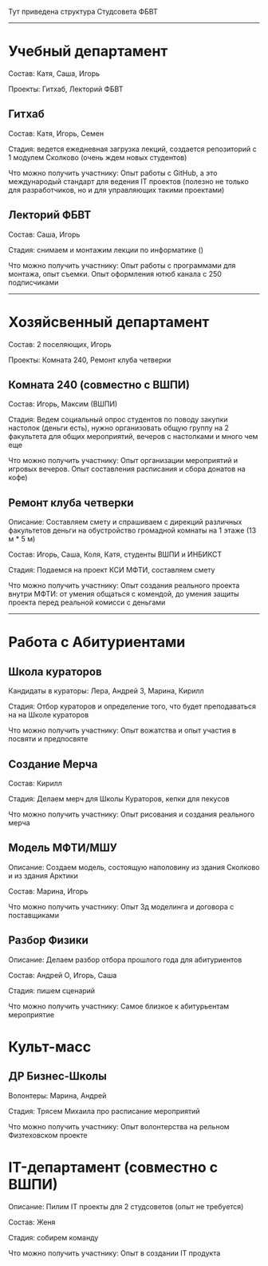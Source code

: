 Тут приведена структура Студсовета ФБВТ

---

# Учебный департамент

Состав: Катя, Саша, Игорь

Проекты: Гитхаб, Лекторий ФБВТ

## **Гитхаб**

Состав: Катя, Игорь, Семен

Стадия: ведется ежедневная загрузка лекций, создается репозиторий с 1 модулем Сколково (очень ждем новых студентов)

Что можно получить участнику: Опыт работы с GitHub, а это международый стандарт для ведения IT проектов (полезно не только для разработчиков, но и для управляющих такими проектами)

## **Лекторий ФБВТ**

Состав: Саша, Игорь

Стадия: снимаем и монтажим лекции по информатике ()

Что можно получить участнику: Опыт работы с программами для монтажа, опыт съемки. Опыт оформления ютюб канала с 250 подписчиками

---

# Хозяйсвенный департамент

Состав: 2 поселяющих, Игорь

Проекты: Комната 240, Ремонт клуба четверки

## **Комната 240** (совместно с ВШПИ)

Состав: Игорь, Максим (ВШПИ)

Стадия: Ведем социальный опрос студентов по поводу закупки настолок (деньги есть), нужно организовать общую группу на 2 факультета для общих мероприятий, вечеров с настолками и много чем еще

Что можно получить участнику: Опыт организации мероприятий и игровых вечеров. Опыт составления расписания и сбора донатов на кофе)

## **Ремонт клуба четверки**

Описание: Составляем смету и спрашиваем с дирекций различных факультетов деньги на обустройство громадной комнаты на 1 этаже (13 м * 5 м)

Состав: Игорь, Саша, Коля, Катя, студенты ВШПИ и ИНБИКСТ

Стадия: Подаемся на проект КСИ МФТИ, составляем смету

Что можно получить участнику: Опыт создания реального проекта внутри МФТИ: от умения общаться с комендой, до умения защиты проекта перед реальной комисси с деньгами

---

# Работа с Абитуриентами

## **Школа кураторов**

Кандидаты в кураторы: Лера, Андрей З, Марина, Кирилл

Стадия: Отбор кураторов и определение того, что будет преподаваться на на Школе кураторов

Что можно получить участнику: Опыт вожатства и опыт участия в посвяти и предпосвяте

## **Создание Мерча**

Состав: Кирилл

Стадия: Делаем мерч для Школы Кураторов, кепки для пекусов

Что можно получить участнику: Опыт рисования и создания реального мерча

## **Модель МФТИ/МШУ**

Описание: Создаем модель, состоящую наполовину из здания Сколково и из здания Арктики

Состав: Марина, Игорь

Что можно получить участнику: Опыт 3д моделинга и договора с поставщиками

## **Разбор Физики**

Описание: Делаем разбор отбора прошлого года для абитуриентов

Состав: Андрей О, Игорь, Саша

Стадия: пишем сценарий

Что можно получить участнику: Самое близкое к абитурьентам мероприятие

# Культ-масс

## **ДР Бизнес-Школы**

Волонтеры: Марина, Андрей

Стадия: Трясем Михаила про расписание мероприятий

Что можно получить участнику: Опыт волонтерства на рельном Физтеховском проекте

# IT-департамент (совместно с ВШПИ)

Описание: Пилим IT проекты для 2 студсоветов (опыт не требуется)

Состав: Женя

Стадия: собирем команду

Что можно получить участнику: Опыт в создании IT продукта
